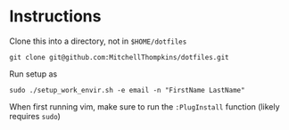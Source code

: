 # Instructions

Clone this into a directory, not in ```$HOME/dotfiles``` 

```
git clone git@github.com:MitchellThompkins/dotfiles.git
```

Run setup as

```
sudo ./setup_work_envir.sh -e email -n "FirstName LastName"
```

When first running vim, make sure to run the ```:PlugInstall``` function (likely requires ```sudo```)
